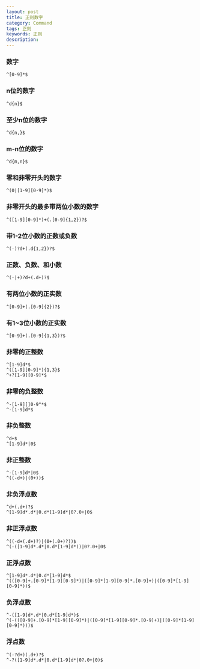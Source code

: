 ```yaml
---  
layout: post  
title: 正则数字  
category: Command  
tags: 正则  
keywords: 正则  
description: 
---  
```


### 数字  
	^[0-9]*$  

### n位的数字  
	^d{n}$  

### 至少n位的数字  
	^d{n,}$  

### m-n位的数字  
	^d{m,n}$  

### 零和非零开头的数字  
	^(0|[1-9][0-9]*)$  

### 非零开头的最多带两位小数的数字  
	^([1-9][0-9]*)+(.[0-9]{1,2})?$  

### 带1-2位小数的正数或负数  
	^(-)?d+(.d{1,2})?$  

### 正数、负数、和小数  
	^(-|+)?d+(.d+)?$  

### 有两位小数的正实数  
	^[0-9]+(.[0-9]{2})?$  

### 有1~3位小数的正实数  
	^[0-9]+(.[0-9]{1,3})?$  

### 非零的正整数  
	^[1-9]d*$  
	^([1-9][0-9]*){1,3}$  
	^+?[1-9][0-9]*$  

### 非零的负整数  
	^-[1-9][]0-9"*$  
	^-[1-9]d*$  

### 非负整数  
	^d+$  
	^[1-9]d*|0$  

### 非正整数  
	^-[1-9]d*|0$  
	^((-d+)|(0+))$  

### 非负浮点数  
	^d+(.d+)?$  
	^[1-9]d*.d*|0.d*[1-9]d*|0?.0+|0$  

### 非正浮点数  
	^((-d+(.d+)?)|(0+(.0+)?))$  
	^(-([1-9]d*.d*|0.d*[1-9]d*))|0?.0+|0$  

### 正浮点数  
	^[1-9]d*.d*|0.d*[1-9]d*$  
	^(([0-9]+.[0-9]*[1-9][0-9]*)|([0-9]*[1-9][0-9]*.[0-9]+)|([0-9]*[1-9][0-9]*))$  

### 负浮点数  
	^-([1-9]d*.d*|0.d*[1-9]d*)$  
	^(-(([0-9]+.[0-9]*[1-9][0-9]*)|([0-9]*[1-9][0-9]*.[0-9]+)|([0-9]*[1-9][0-9]*)))$  

### 浮点数  
	^(-?d+)(.d+)?$  
	^-?([1-9]d*.d*|0.d*[1-9]d*|0?.0+|0)$  

